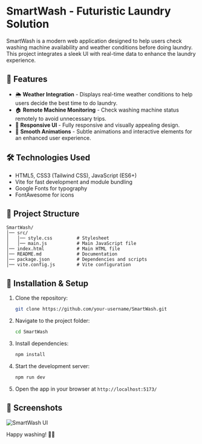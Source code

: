 # SmartWash - Futuristic Laundry Solution

SmartWash is a modern web application designed to help users check washing machine availability and weather conditions before doing laundry. This project integrates a sleek UI with real-time data to enhance the laundry experience.

## 🚀 Features

- 🌦️ **Weather Integration** - Displays real-time weather conditions to help users decide the best time to do laundry.
- 🏠 **Remote Machine Monitoring** - Check washing machine status remotely to avoid unnecessary trips.
- 📱 **Responsive UI** - Fully responsive and visually appealing design.
- 🎨 **Smooth Animations** - Subtle animations and interactive elements for an enhanced user experience.

## 🛠️ Technologies Used

- HTML5, CSS3 (Tailwind CSS), JavaScript (ES6+)
- Vite for fast development and module bundling
- Google Fonts for typography
- FontAwesome for icons

## 📂 Project Structure

```
SmartWash/
│── src/
│   │── style.css         # Stylesheet
│   │── main.js           # Main JavaScript file
│── index.html            # Main HTML file
│── README.md             # Documentation
│── package.json          # Dependencies and scripts
│── vite.config.js        # Vite configuration
```

## 🔧 Installation & Setup

1. Clone the repository:
   ```sh
   git clone https://github.com/your-username/SmartWash.git
   ```

2. Navigate to the project folder:
   ```sh
   cd SmartWash
   ```

3. Install dependencies:
   ```sh
   npm install
   ```

4. Start the development server:
   ```sh
   npm run dev
   ```

5. Open the app in your browser at `http://localhost:5173/`

## 📸 Screenshots

![SmartWash UI](https://via.placeholder.com/800x400)

Happy washing! 🧼✨


